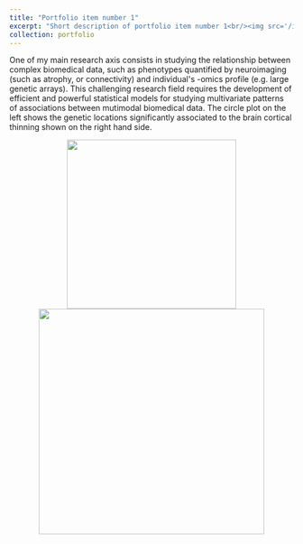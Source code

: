 ```yaml
---
title: "Portfolio item number 1"
excerpt: "Short description of portfolio item number 1<br/><img src='/images/500x300.png'>"
collection: portfolio
---
```


One of my main research axis consists in studying the relationship between complex biomedical data, such as phenotypes quantified by neuroimaging (such as atrophy, or connectivity) and individual's -omics profile (e.g. large genetic arrays). This challenging research field requires the development of efficient and powerful statistical models for studying multivariate patterns of associations between mutimodal biomedical data. The circle plot on the left shows the genetic locations significantly associated to the brain cortical thinning shown on the right hand side.

<p float="left" align="middle">
  <img src=https://github.com/marcolorenzi/marcolorenzi.github.io/blob/master/img/PLS_example_20161110_v2.png width="300" />
  <img src=https://github.com/marcolorenzi/marcolorenzi.github.io/blob/master/img/brain.gif  width="400"/> 
</p>
